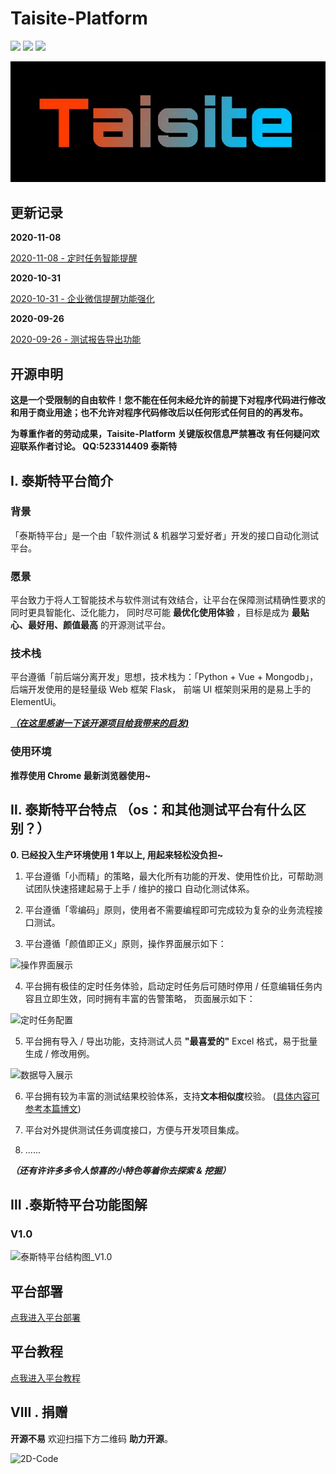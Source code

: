 # Taisite-Platform

![](https://img.shields.io/badge/-%20marvelous-orange) ![](https://img.shields.io/badge/-%20gogeous-grey) ![](https://img.shields.io/badge/-%20elegant-blue)   

![泰斯特平台LOGO.png](https://github.com/amazingTest/Taisite-Platform/blob/master/images/泰斯特平台LOGO.png)

## 更新记录

**2020-11-08**

[2020-11-08 - 定时任务智能提醒](https://mp.weixin.qq.com/s/UZxPWlqpKlgFcHwxrBeATg)

**2020-10-31**

[2020-10-31 - 企业微信提醒功能强化](https://mp.weixin.qq.com/s/aR2ExueuOMdeDGTX3LqD3g)

**2020-09-26**

[2020-09-26 - 测试报告导出功能](https://mp.weixin.qq.com/s/Mz1cru2pZeXjEkY8QG4Q8Q)


## 开源申明

 **这是一个受限制的自由软件！您不能在任何未经允许的前提下对程序代码进行修改和用于商业用途；也不允许对程序代码修改后以任何形式任何目的的再发布。** 

 **为尊重作者的劳动成果，Taisite-Platform 关键版权信息严禁篡改 有任何疑问欢迎联系作者讨论。 QQ:523314409 泰斯特** 
 
## Ⅰ. 泰斯特平台简介

### 背景

「泰斯特平台」是一个由「软件测试 & 机器学习爱好者」开发的接口自动化测试平台。

### 愿景

 平台致力于将人工智能技术与软件测试有效结合，让平台在保障测试精确性要求的同时更具智能化、泛化能力，
 同时尽可能 **最优化使用体验** ，目标是成为 **最贴心、最好用、颜值最高** 的开源测试平台。
 
### 技术栈

 平台遵循「前后端分离开发」思想，技术栈为：「Python + Vue + Mongodb」，后端开发使用的是轻量级 Web 框架 Flask，
前端 UI 框架则采用的是易上手的 ElementUi。
 
 [***（在这里感谢一下该开源项目给我带来的启发)***](https://github.com/githublitao/api_automation_test) 

### 使用环境

**推荐使用 Chrome 最新浏览器使用~**

## Ⅱ. 泰斯特平台特点 （os：和其他测试平台有什么区别？）

 **0. 已经投入生产环境使用 1 年以上, 用起来轻松没负担~**
 
 1. 平台遵循「小而精」的策略，最大化所有功能的开发、使用性价比，可帮助测试团队快速搭建起易于上手 / 维护的接口
 自动化测试体系。
 
 2. 平台遵循「零编码」原则，使用者不需要编程即可完成较为复杂的业务流程接口测试。
 
 3. 平台遵循「颜值即正义」原则，操作界面展示如下：
 
 ![操作界面展示](https://github.com/amazingTest/Taisite-Platform/blob/master/images/操作界面展示.png)
 
 4. 平台拥有极佳的定时任务体验，启动定时任务后可随时停用 / 任意编辑任务内容且立即生效，同时拥有丰富的告警策略，
 页面展示如下：
 
 ![定时任务配置](https://github.com/amazingTest/Taisite-Platform/blob/master/images/定时任务配置.png)
 
 5. 平台拥有导入 / 导出功能，支持测试人员 **"最喜爱的"** Excel 格式，易于批量生成 / 修改用例。
 
 ![数据导入展示](https://github.com/amazingTest/Taisite-Platform/blob/master/images/数据导入展示.png)
 
 6. 平台拥有较为丰富的测试结果校验体系，支持**文本相似度**校验。
 ([具体内容可参考本篇博文](https://juejin.im/post/5cfe1dd96fb9a07ed7407321))
 
 7. 平台对外提供测试任务调度接口，方便与开发项目集成。
 
 8. ......
 
 ***（还有许许多多令人惊喜的小特色等着你去探索 & 挖掘）***
 

## Ⅲ .泰斯特平台功能图解

### V1.0

![泰斯特平台结构图_V1.0](https://github.com/amazingTest/Taisite-Platform/blob/master/images/泰斯特平台结构图_V1.0.png)

## 平台部署

[点我进入平台部署](https://mp.weixin.qq.com/s/bLyDWHCAPCshF8vmbSHtWw)

## 平台教程

[点我进入平台教程](https://shimo.im/docs/8TqxG3Ttjvj9yT8T)


## Ⅷ . 捐赠

**开源不易** 欢迎扫描下方二维码 **助力开源**。

![2D-Code](https://github.com/amazingTest/Taisite-Platform/blob/master/images/wechatDonation.jpg)    


